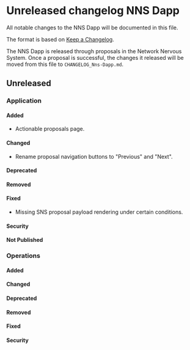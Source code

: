 
# Unreleased changelog NNS Dapp

All notable changes to the NNS Dapp will be documented in this file.

The format is based on [Keep a Changelog](https://keepachangelog.com/en/1.0.0/).

The NNS Dapp is released through proposals in the Network Nervous System. Once a
proposal is successful, the changes it released will be moved from this file to
`CHANGELOG_Nns-Dapp.md`.

## Unreleased

### Application

#### Added

* Actionable proposals page.

#### Changed

* Rename proposal navigation buttons to "Previous" and "Next".

#### Deprecated

#### Removed

#### Fixed

* Missing SNS proposal payload rendering under certain conditions.

#### Security

#### Not Published

### Operations

#### Added

#### Changed

#### Deprecated

#### Removed

#### Fixed

#### Security

